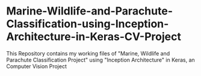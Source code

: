 # Marine-Wildlife-and-Parachute-Classification-using-Inception-Architecture-in-Keras-CV-Project
This Repository contains my working files of "Marine, Wildlife and Parachute Classification Project" using "Inception Architecture" in Keras, an Computer Vision Project
